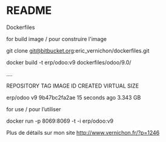 # README #


Dockerfiles


for build image / pour construire l'image

git clone git@bitbucket.org:eric_vernichon/dockerfiles.git

docker build -t erp/odoo:v9  dockerfiles/odoo/9.0/

....

REPOSITORY TAG IMAGE ID CREATED VIRTUAL SIZE

erp/odoo v9 9b47bc2fa2ae 15 seconds ago 3.343 GB



for use / pour l’utiliser

docker run -p 8069:8069 -t -i erp/odoo:v9 



Plus de détails sur mon site  http://www.vernichon.fr/?p=1246